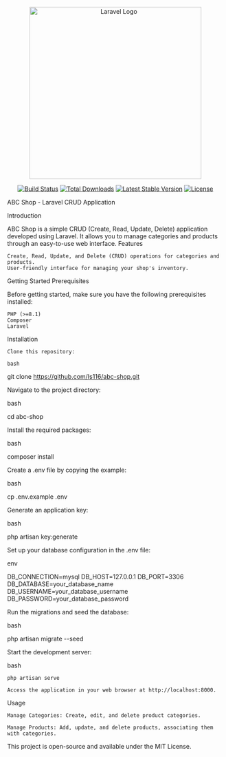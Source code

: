 <p align="center"><a href="https://laravel.com" target="_blank"><img src="https://raw.githubusercontent.com/laravel/art/master/logo-lockup/5%20SVG/2%20CMYK/1%20Full%20Color/laravel-logolockup-cmyk-red.svg" width="400" alt="Laravel Logo"></a></p>

<p align="center">
<a href="https://github.com/laravel/framework/actions"><img src="https://github.com/laravel/framework/workflows/tests/badge.svg" alt="Build Status"></a>
<a href="https://packagist.org/packages/laravel/framework"><img src="https://img.shields.io/packagist/dt/laravel/framework" alt="Total Downloads"></a>
<a href="https://packagist.org/packages/laravel/framework"><img src="https://img.shields.io/packagist/v/laravel/framework" alt="Latest Stable Version"></a>
<a href="https://packagist.org/packages/laravel/framework"><img src="https://img.shields.io/packagist/l/laravel/framework" alt="License"></a>
</p>

ABC Shop - Laravel CRUD Application

Introduction

ABC Shop is a simple CRUD (Create, Read, Update, Delete) application developed using Laravel. It allows you to manage categories and products through an easy-to-use web interface.
Features

    Create, Read, Update, and Delete (CRUD) operations for categories and products.
    User-friendly interface for managing your shop's inventory.

Getting Started
Prerequisites

Before getting started, make sure you have the following prerequisites installed:

    PHP (>=8.1)
    Composer
    Laravel

Installation

    Clone this repository:

    bash

git clone https://github.com/Is116/abc-shop.git

Navigate to the project directory:

bash

cd abc-shop

Install the required packages:

bash

composer install

Create a .env file by copying the example:

bash

cp .env.example .env

Generate an application key:

bash

php artisan key:generate

Set up your database configuration in the .env file:

env

DB_CONNECTION=mysql
DB_HOST=127.0.0.1
DB_PORT=3306
DB_DATABASE=your_database_name
DB_USERNAME=your_database_username
DB_PASSWORD=your_database_password

Run the migrations and seed the database:

bash

php artisan migrate --seed

Start the development server:

bash

    php artisan serve

    Access the application in your web browser at http://localhost:8000.

Usage

    Manage Categories: Create, edit, and delete product categories.

    Manage Products: Add, update, and delete products, associating them with categories.
    

This project is open-source and available under the MIT License.

